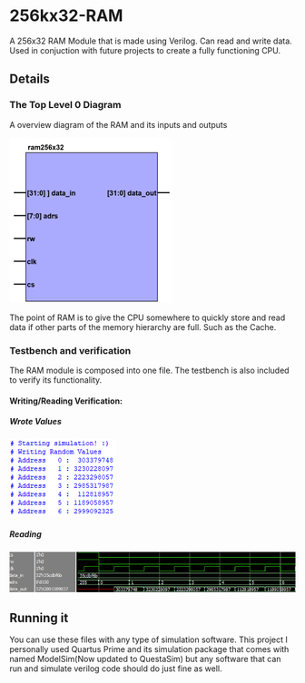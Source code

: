 # 256kx32-RAM
A 256x32 RAM Module that is made using Verilog. Can read and write data. Used in conjuction with future projects to create a fully functioning CPU.

## Details
### The Top Level 0 Diagram
A overview diagram of the RAM and its inputs and outputs

![alt text](https://github.com/baxtrax/256x32-RAM/blob/main/Images/Level0.png?raw=true)

The point of RAM is to give the CPU somewhere to quickly store and read data if other parts of the memory hierarchy are full. Such as the Cache.

### Testbench and verification
The RAM module is composed into one file. The testbench is also included to verify its functionality. 

#### Writing/Reading Verification:
##### Wrote Values
![alt text](https://github.com/baxtrax/256x32-RAM/blob/main/Images/Lab5Write.png?raw=true)
##### Reading
![alt text](https://github.com/baxtrax/256x32-RAM/blob/main/Images/Lab5Read.png?raw=true)

## Running it
You can use these files with any type of simulation software. This project I personally used Quartus Prime and its simulation package that comes with named ModelSim(Now updated to QuestaSim) but any software that can run and simulate verilog code should do just fine as well.
